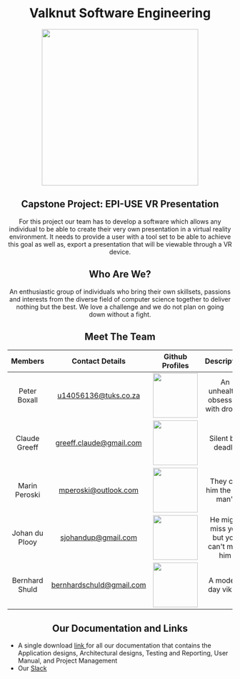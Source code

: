 <h1 align="center"> Valknut Software Engineering </h1>

<p align="center">
<img src="https://upload.wikimedia.org/wikipedia/commons/thumb/b/ba/Valknut.svg/1200px-Valknut.svg.png" width = "350"/>
</p>

<h2 align="center"> Capstone Project: EPI-USE VR Presentation </h2>

<p align="center"> For this project our team has to develop a software which allows any individual to be able to create their very own presentation in a virtual reality environment. It needs to provide a user with a tool set to be able to achieve this goal as well as, export a presentation that will be viewable through a VR device. </p>

<h2 align="center"> Who Are We? </h2>

<p align="center"> An enthusiastic group of individuals who bring their own skillsets, passions and interests from the diverse field of computer science together to deliver nothing but the best. We love a challenge and we do not plan on going down without a fight. </p>

<h2 align="center"> Meet The Team </h2>

| Members  | Contact Details  | Github Profiles | Description | 
| :-:      |:-:               | :-:             | :-:         | 
| Peter Boxall | u14056136@tuks.co.za | <a href="https://github.com/PeteElite"><img src="http://cameronmcefee.com/img/work/the-octocat/ironcat.jpg" width="100"/></a> | An unhealthy obsession with drones | 
| Claude Greeff | greeff.claude@gmail.com | <a href="https://github.com/MasterJetson"><img src="https://tctechcrunch2011.files.wordpress.com/2012/02/coderdojo-octocat3.jpg" width="100" /></a> | Silent but deadly | 
| Marin Peroski | mperoski@outlook.com | <a href="https://github.com/Mazzl3s"><img src="https://octodex.github.com/images/daftpunktocat-thomas.gif" width="100"/></a> | They call him the "tin man" | 
| Johan du Plooy | sjohandup@gmail.com | <a href="https://github.com/sjohandup"><img src="https://octodex.github.com//images/jetpacktocat.png" width="100" /></a> | He might miss you but you can't miss him | 
| Bernhard Shuld | bernhardschuld@gmail.com | <a href="https://github.com/BernhardSchuld"><img src="https://octodex.github.com/images/bear-cavalry.jpg" width="100" /></a> | A modern day viking | 

<h2 align="center"> Our Documentation and Links</h2>
<ul>
  <li> A single download <a href="https://github.com/Valknut-Software-Engineering/Capstone_Project/raw/master/Documentation/Main.pdf"> link </a> for all our documentation that contains the Application designs, Architectural designs, Testing and Reporting, User Manual, and Project Management </li>
  <li> Our <a href="https://valknut-software-eng.slack.com"> Slack </a> </li>
</ul>
